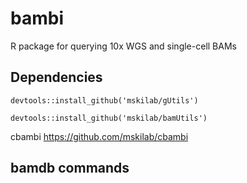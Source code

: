 # bambi
R package for querying 10x WGS and single-cell BAMs

## Dependencies


```{r}
devtools::install_github('mskilab/gUtils')
```

```{r}
devtools::install_github('mskilab/bamUtils')
```


cbambi
https://github.com/mskilab/cbambi

## bamdb commands


